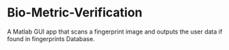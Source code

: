 # Bio-Metric-Verification
A Matlab GUI app that scans a fingerprint image and outputs the user data if found in fingerprints Database.
